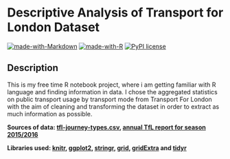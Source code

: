 # Descriptive Analysis of Transport for London Dataset
[![made-with-Markdown](https://img.shields.io/badge/Made%20with-Markdown-1f425f.svg)](http://commonmark.org)
[![made-with-R](https://img.shields.io/badge/made%20with-R-blue.svg)](https://www.r-project.org/)
[![PyPI license](https://img.shields.io/pypi/l/ansicolortags.svg)](https://opensource.org/licenses/MIT)


## Description

This is my free time R notebook project, where i am getting familiar with R language and finding information in data. I chose the aggregated statistics on public transport usage by transport mode from Transport For London with the aim of cleaning and transforming  the dataset in order to extract as much information as possible. 

**Sources of data: [tfl-journey-types.csv](https://files.datapress.com/london/dataset/public-transport-journeys-type-transport/2018-04-04T10:37:19.81/tfl-journeys-type.csv), [annual TfL report for season 2015/2016](http://content.tfl.gov.uk/tfl-annual-report-2015-16.pdf)**

**Libraries used: [knitr](https://yihui.name/knitr/), [ggplot2](https://ggplot2.tidyverse.org/), [stringr](https://stringr.tidyverse.org/index.html), [grid](https://www.rdocumentation.org/packages/grid/versions/3.5.1), [gridExtra](https://www.rdocumentation.org/packages/gridExtra/versions/2.3) and [tidyr](https://tidyr.tidyverse.org/)**

